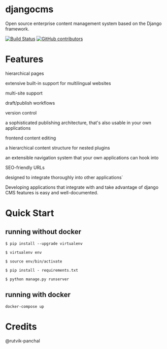 # djangocms


Open source enterprise content management system based on the Django framework.

[![Build Status](https://travis-ci.com/astaqc/djangocms.svg?token=MKX3tu8eFfNBrycjVsyQ&branch=docker-new)](https://travis-ci.com/astaqc/djangocms)
[![GitHub contributors](https://img.shields.io/github/contributors/Naereen/StrapDown.js.svg)](https://GitHub.com/astaqc/djangocms/graphs/contributors/)


# Features

hierarchical pages

extensive built-in support for multilingual websites

multi-site support

draft/publish workflows

version control

a sophisticated publishing architecture, that's also usable in your own applications
    
frontend content editing
    
a hierarchical content structure for nested plugins
    
an extensible navigation system that your own applications can hook into
    
SEO-friendly URLs
    
designed to integrate thoroughly into other applications`

Developing applications that integrate with and take advantage of django CMS features is easy and well-documented.

# Quick Start


## running without docker 
``$ pip install --upgrade virtualenv``

``$ virtualenv env``

``$ source env/bin/activate``

``$ pip install - requirements.txt``

``$ python manage.py runserver``

## running with docker 

``docker-compose up``

#  Credits 

@rutvik-panchal
